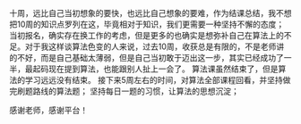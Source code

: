 十周，远比自己当初想象的要快，也远比自己想象的要难，作为结课总结，我不想把10周的知识点罗列在这，毕竟相对于知识，我们更需要一种坚持不懈的态度；
当初报名，确实存在换工作的考虑，但是更多的也确实是想弥补自己在算法上的不足。对于我这样谈算法色变的人来说，过去10周，收获总是有限的，不是老师讲的不好，而是自己基础太薄弱，但是自己当初敢于迈出这一步，其实已经成功了一半，最起码现在提到算法，也能跟别人扯上一会了。
算法课虽然结束了，但是算法的学习远远没有结束。
接下来5周左右的时间，对算法全部课程回看，并坚持做完刷题路线的算法题；
坚持每日一题的习惯，让算法的思想沉淀；

感谢老师，感谢平台！
